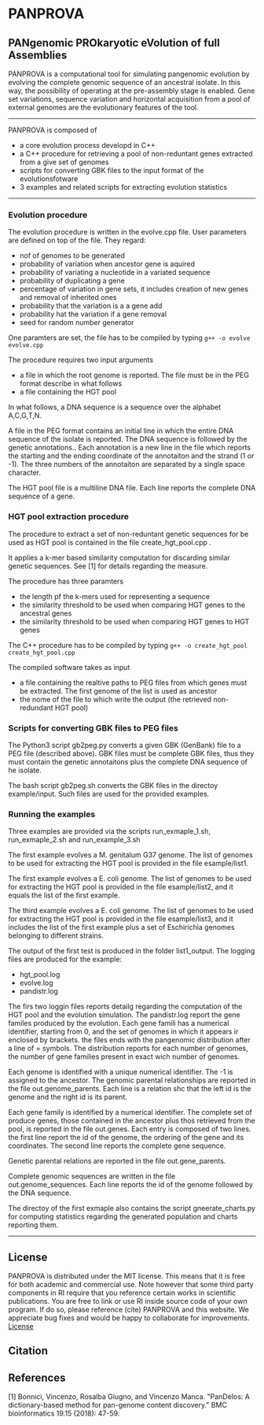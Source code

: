 # PANPROVA
## PANgenomic PROkaryotic eVolution of full Assemblies 

PANPROVA is a computational tool for simulating pangenomic evolution by evolving the complete genomic sequence of an ancestral isolate. 
In this way, the possibility of operating at the pre-assembly stage is enabled.
Gene set variations, sequence variation and horizontal acquisition from a pool of external genomes are the evolutionary features of the tool. 

----

PANPROVA is composed of 
* a core evolution process developd in C++
* a C++ procedure for retrieving a pool of non-reduntant genes extracted from a give set of genomes
* scripts for converting GBK files to the input format of the evolutionsfotware
* 3 examples and related scripts for extracting evolution statistics

----

### Evolution procedure
The evolution procedure is written in the evolve.cpp file.
User parameters are defined on top of the file. They regard:
* nof of genomes to be generated
* probability of variation when ancestor gene is aquired
* probability of variating a nucleotide in a variated sequence
* probability of duplicating a gene
* percentage of variation in gene sets, it includes creation of new genes and removal of inherited ones
* probability that the variation is a a gene add
* probability hat the variation if a gene removal
* seed for random number generator

One paramters are set, the file has to be compiled by typing
`g++ -o evolve  evolve.cpp`

The procedure requires two input arguments
* a file in which the root genome is reported. The file must be in the PEG format describe in what follows
* a file containing the HGT pool


In what follows, a DNA sequence is a sequence over the alphabet A,C,G,T,N.


A file in the PEG format contains an initial line in which the entire DNA sequence of the isolate is reported.
The DNA sequence is followed by the genetic annotations.. Each annotation is a new line in the file which reports the starting and the ending coordinate of the annotaiton and the strand (1 or -1). The three numbers of the annotaiton are separated by a single space character.


The HGT pool file is a multiline DNA file. Each line reports the complete DNA sequence of a gene.

### HGT pool extraction procedure

The procedure to extract a set of non-reduntant genetic sequences for be used as HGT pool is contained in the file create_hgt_pool.cpp .

It applies a k-mer based similarity computation for discarding similar genetic sequences. See [1] for details regarding the measure.

The procedure has three paramters
* the length pf the k-mers used for representing a sequence
* the similarity threshold to be used when comparing HGT genes to the ancestral genes
* the similarity threshold to be used when comparing HGT genes to HGT genes

The C++ procedure has to be compiled by typing 
`g++ -o create_hgt_pool create_hgt_pool.cpp`

The compiled software takes as input
* a file containing the realtive paths to PEG files from which genes must be extracted. The first genome of the list is used as ancestor
* the nome of the file to which write the output (the retrieved non-redundant HGT pool)


### Scripts for converting GBK files to PEG files

The Python3 script gb2peg.py converts a given GBK (GenBank) file to a PEG file (described above).
GBK files must be complete GBK files, thus they must contain the genetic annotaitons plus the complete DNA sequence of he isolate.

The bash script gb2peg.sh converts the GBK files in the directoy example/input. Such files are used for the provided examples.

### Running the examples
Three examples are provided via the scripts run_exmaple_1.sh, run_exmaple_2.sh and run_example_3.sh

The first example evolves a M. genitalum G37 genome. The list of genomes to be used for extracting the HGT pool is provided in the file esample/list1.

The first example evolves a E. coli genome. The list of genomes to be used for extracting the HGT pool is provided in the file esample/list2, and it equals the list of the first example.

The third example evolves a E. coli genome. The list of genomes to be used for extracting the HGT pool is provided in the file esample/list3, and it includes the list of the first example plus a set of Eschirichia genomes belonging to different strains.

The output of the first test is produced in the folder list1_output.
The logging files are produced for the example:
* hgt_pool.log
* evolve.log
* pandistr.log

The firs two loggin files reports detailg regarding the computation of the HGT pool and the evolution simulation.
The pandistr.log report the gene familes produced by the evolution.
Each gene famili has a numerical identifier, starting from 0, and the set of genomes in which it appears ir enclosed by brackets.
the files ends with the pangenomic distribution after a line of = symbols.
The distribution reports for each number of genomes, the number of gene families present in exact wich number of genomes.

Each genome is identified with a unique numerical identifier. The -1 is assigned to the ancestor. The genomic parental relationships are reported in the file out.genome_parents. Each line is a relation shc that the left id is the genome and the right id is its parent.

Each gene family is identified by a numerical identifier. The complete set of produce genes, those contained in the ancestor plus thos retrieved from the pool, is reported in the file out.genes.
Each entry is composed of two lines. the first line report the id of the genome, the ordering of the gene and its coordinates. The second line reports the complete gene sequence.

Genetic parental relations are reported in the file out.gene_parents.

Complete genomic sequences are written in the file out.genome_sequences.
Each line reports the id of the genome followed by the DNA sequence.

The directoy of the first exmaple also contains the script gneerate_charts.py for computing statistics regarding the generated population and charts reporting them.


----

## License
PANPROVA is distributed under the MIT license. This means that it is free for both academic and commercial use. Note however that some third party components in RI require that you reference certain works in scientific publications.
You are free to link or use RI inside source code of your own program. If do so, please reference (cite) PANPROVA and this website. We appreciate bug fixes and would be happy to collaborate for improvements. 
[License](https://raw.githubusercontent.com/InfOmics/PANPROVA/master/LICENSE)

## Citation

## References

[1] Bonnici, Vincenzo, Rosalba Giugno, and Vincenzo Manca. "PanDelos: A dictionary-based method for pan-genome content discovery." BMC bioinformatics 19.15 (2018): 47-59.
